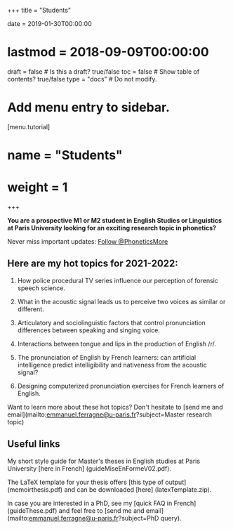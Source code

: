 +++
title = "Students"

date = 2019-01-30T00:00:00
# lastmod = 2018-09-09T00:00:00

draft = false  # Is this a draft? true/false
toc = false  # Show table of contents? true/false
type = "docs"  # Do not modify.

# Add menu entry to sidebar.
[menu.tutorial]
#  name = "Students"
#  weight = 1


+++
<!--{{% alert note %}}
This page is in French because it mainly targets people studying in France.
{{% /alert %}}-->


**You are a prospective M1 or M2 student in English Studies or Linguistics at Paris University looking for an exciting research topic in phonetics?**

Never miss important updates: <a href="https://twitter.com/PhoneticsMore?ref_src=twsrc%5Etfw" class="twitter-follow-button" data-show-count="false">Follow @PhoneticsMore</a><script async src="https://platform.twitter.com/widgets.js" charset="utf-8"></script>

## Here are my **hot topics** for 2021-2022:

1. How police procedural TV series influence our perception of forensic speech science.

2. What in the acoustic signal leads us to perceive two voices as similar or different. 

3. Articulatory and sociolinguistic factors that control pronunciation differences between speaking and singing voice. 

4. Interactions between tongue and lips in the production of English /r/. 

5. The pronunciation of English by French learners: can artificial intelligence predict intelligibility and nativeness from the acoustic signal?

6. Designing computerized pronunciation exercises for French learners of English.


Want to learn more about these hot topics? Don't hesitate to [send me and email](mailto:emmanuel.ferragne@u-paris.fr?subject=Master research topic)

<!--Je propose des sujets de recherche en lien avec la voix et la phonétique, mettant en oeuvre des techniques instrumentales comme l'analyse acoustique, l'échographie de la langue, l'électro-glottographie, l'électro-encéphalographie, etc., et des techniques d'analyse de données avancées comme l'apprentissage profond.--> 

<!--Si cela vous intéresse, merci de me contacter dès le mois de mai pour l'année universitaire suivante.-->

## Useful links

My short style guide for Master's theses in English studies at Paris University [here in French] (guideMiseEnFormeV02.pdf).

The LaTeX template for your thesis offers [this type of output] (memoirthesis.pdf) and can be downloaded [here] (latexTemplate.zip). 

In case you are interested in a PhD, see my [quick FAQ in French] (guideThese.pdf) and feel free to  [send me and email](mailto:emmanuel.ferragne@u-paris.fr?subject=PhD query).

## <!--Divers-->

<!--Vue synoptique de mes encadrements par niveau et par discipline depuis que je suis en poste à Paris Diderot :
<svg width="848" height="520" xmlns="http://www.w3.org/2000/svg" version="1.1"><g transform="translate(0, 10)"><g class="links" fill="none" stroke-opacity="0.4"><path d="M5,216.11111111111103C424,216.11111111111103,424,122.44444444444446,843,122.44444444444446" style="stroke: rgb(191, 105, 105);" stroke-width="48.88888888888889"></path><path d="M5,387.2222222222221C424,387.2222222222221,424,402.22222222222223,843,402.22222222222223" style="stroke: rgb(191, 105, 105);" stroke-width="195.55555555555557"></path><path d="M5,245.44444444444434C424,245.44444444444434,424,161.7777777777778,843,161.7777777777778" style="stroke: rgb(191, 105, 105);" stroke-width="9.777777777777779"></path><path d="M5,279.6666666666666C424,279.6666666666666,424,226,843,226" style="stroke: rgb(191, 105, 105);" stroke-width="19.555555555555557"></path><path d="M5,181.8888888888888C424,181.8888888888888,424,48.888888888888836,843,48.888888888888836" style="stroke: rgb(191, 105, 105);" stroke-width="19.555555555555557"></path><path d="M5,264.99999999999994C424,264.99999999999994,424,201.33333333333334,843,201.33333333333334" style="stroke: rgb(191, 105, 105);" stroke-width="9.777777777777779"></path><path d="M5,255.22222222222211C424,255.22222222222211,424,181.55555555555557,843,181.55555555555557" style="stroke: rgb(191, 105, 105);" stroke-width="9.777777777777779"></path><path d="M5,137.66666666666674C424,137.66666666666674,424,280,843,280" style="stroke: rgb(148, 191, 105);" stroke-width="48.88888888888889"></path><path d="M5,103.44444444444451C424,103.44444444444451,424,88.22222222222223,843,88.22222222222223" style="stroke: rgb(148, 191, 105);" stroke-width="19.555555555555557"></path><path d="M5,88.77777777777786C424,88.77777777777786,424,34.22222222222217,843,34.22222222222217" style="stroke: rgb(148, 191, 105);" stroke-width="9.777777777777779"></path><path d="M5,49.444444444444485C424,49.444444444444485,424,24.44444444444439,843,24.44444444444439" style="stroke: rgb(105, 191, 191);" stroke-width="9.777777777777779"></path><path d="M5,59.22222222222227C424,59.22222222222227,424,73.55555555555557,843,73.55555555555557" style="stroke: rgb(105, 191, 191);" stroke-width="9.777777777777779"></path><path d="M5,69.00000000000004C424,69.00000000000004,424,250.66666666666666,843,250.66666666666666" style="stroke: rgb(105, 191, 191);" stroke-width="9.777777777777779"></path><path d="M5,24.777777777777835C424,24.777777777777835,424,9.777777777777722,843,9.777777777777722" style="stroke: rgb(148, 105, 191);" stroke-width="19.555555555555557"></path></g><g class="nodes" font-family="Arial, Helvetica" font-size="10"><g><rect x="843" y="196.44444444444446" height="9.777777777777771" width="5" fill="#000"></rect><text x="837" y="201.33333333333334" dy="0.35em" text-anchor="end">Audioprothèse</text></g><g><rect x="843" y="245.77777777777777" height="254.22222222222229" width="5" fill="#000"></rect><text x="837" y="372.8888888888889" dy="0.35em" text-anchor="end">Linguistique anglaise</text></g><g><rect x="843" y="176.66666666666669" height="9.777777777777771" width="5" fill="#000"></rect><text x="837" y="181.55555555555557" dy="0.35em" text-anchor="end">Linguistique informatique</text></g><g><rect x="843" y="156.8888888888889" height="9.777777777777771" width="5" fill="#000"></rect><text x="837" y="161.7777777777778" dy="0.35em" text-anchor="end">Linguistique/cinéma</text></g><g><rect x="843" y="216.22222222222223" height="19.555555555555543" width="5" fill="#000"></rect><text x="837" y="226" dy="0.35em" text-anchor="end">Orthophonie</text></g><g><rect x="843" y="68.66666666666669" height="78.22222222222223" width="5" fill="#000"></rect><text x="837" y="107.7777777777778" dy="0.35em" text-anchor="end">Sciences cognitives</text></g><g><rect x="843" y="-5.684341886080802e-14" height="58.66666666666674" width="5" fill="#000"></rect><text x="837" y="29.333333333333314" dy="0.35em" text-anchor="end">Sciences du langage</text></g><g><rect x="0" y="44.5555555555556" height="29.33333333333337" width="5" fill="#000"></rect><text x="11" y="59.222222222222285" dy="0.35em" text-anchor="start">doctorat</text></g><g><rect x="0" y="172.11111111111103" height="312.8888888888889" width="5" fill="#000"></rect><text x="11" y="328.5555555555555" dy="0.35em" text-anchor="start">M1</text></g><g><rect x="0" y="83.88888888888897" height="78.22222222222206" width="5" fill="#000"></rect><text x="11" y="123" dy="0.35em" text-anchor="start">M2</text></g><g><rect x="0" y="15.000000000000057" height="19.555555555555543" width="5" fill="#000"></rect><text x="11" y="24.77777777777783" dy="0.35em" text-anchor="start">post-doc</text></g></g></g></svg>-->